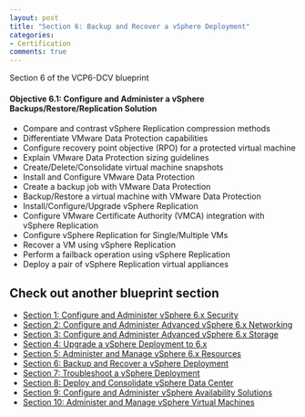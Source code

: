 ```yaml
---
layout: post
title: "Section 6: Backup and Recover a vSphere Deployment"
categories:
- Certification
comments: true
---
```

Section 6 of the VCP6-DCV blueprint

#### Objective 6.1: Configure and Administer a vSphere Backups/Restore/Replication Solution
- Compare and contrast vSphere Replication compression methods
- Differentiate VMware Data Protection capabilities
- Configure recovery point objective (RPO) for a protected virtual machine
- Explain VMware Data Protection sizing guidelines
- Create/Delete/Consolidate virtual machine snapshots
- Install and Configure VMware Data Protection
- Create a backup job with VMware Data Protection
- Backup/Restore a virtual machine with VMware Data Protection
- Install/Configure/Upgrade vSphere Replication
- Configure VMware Certificate Authority (VMCA) integration with vSphere Replication
- Configure vSphere Replication for Single/Multiple VMs
- Recover a VM using vSphere Replication
- Perform a failback operation using vSphere Replication
- Deploy a pair of vSphere Replication virtual appliances

## Check out another blueprint section
- [Section 1: Configure and Administer vSphere 6.x Security](/certification/section-1-configure-and-administer-vsphere-6x-security/)
- [Section 2: Configure and Administer Advanced vSphere 6.x Networking](/certification/section-2-configure-and-administer-advanced-vsphere-6x-networking/)
- [Section 3: Configure and Administer Advanced vSphere 6.x Storage](/certification/section-3-configure-and-administer-advanced-vsphere-6x-storage/)
- [Section 4: Upgrade a vSphere Deployment to 6.x](/certification/section-4-upgrade-a-vsphere-deployment-to-6x/)
- [Section 5: Administer and Manage vSphere 6.x Resources](/certification/section-5-administer-and-manage-vsphere-6x-resources/)
- [Section 6: Backup and Recover a vSphere Deployment](/certification/section-6-backup-and-recover-a-vsphere-deployment/)
- [Section 7: Troubleshoot a vSphere Deployment](/certification/section-7-troubleshoot-a-vsphere-deployment/)
- [Section 8: Deploy and Consolidate vSphere Data Center](/certification/section-8-deploy-and-consolidate-vsphere-data-center/)
- [Section 9: Configure and Administer vSphere Availability Solutions](/certification/section-9-configure-and-administer-vsphere-availability-solutions/)
- [Section 10: Administer and Manage vSphere Virtual Machines](/certification/section-10-administer-and-manage-vsphere-virtual-machines/)
